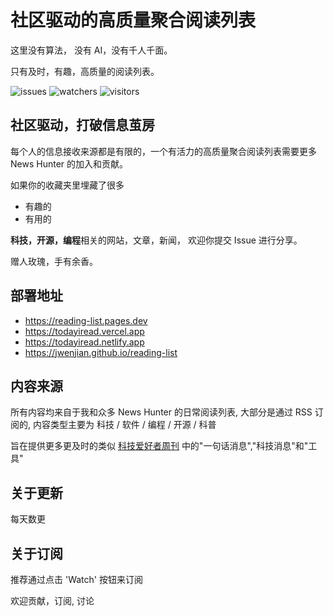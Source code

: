 # 社区驱动的高质量聚合阅读列表

这里没有算法， 没有 AI，没有千人千面。

只有及时，有趣，高质量的阅读列表。

![issues](https://badgen.net/github/issues/jwenjian/reading-list) ![watchers](https://badgen.net/github/watchers/jwenjian/reading-list) ![visitors](https://visitor-badge.glitch.me/badge?page_id=jwenjian.readling-list)

## 社区驱动，打破信息茧房

每个人的信息接收来源都是有限的，一个有活力的高质量聚合阅读列表需要更多 News Hunter 的加入和贡献。

如果你的收藏夹里埋藏了很多

- 有趣的
- 有用的

**科技，开源，编程**相关的网站，文章，新闻， 欢迎你提交 Issue 进行分享。

赠人玫瑰，手有余香。

## 部署地址

- https://reading-list.pages.dev
- https://todayiread.vercel.app
- https://todayiread.netlify.app
- https://jwenjian.github.io/reading-list

## 内容来源

所有内容均来自于我和众多 News Hunter 的日常阅读列表, 大部分是通过 RSS 订阅的, 内容类型主要为 科技 / 软件 / 编程 / 开源 / 科普

旨在提供更多更及时的类似 [科技爱好者周刊](https://github.com/ruanyf/weekly) 中的"一句话消息","科技消息"和"工具"

## 关于更新

每天数更

## 关于订阅

推荐通过点击 'Watch' 按钮来订阅

欢迎贡献，订阅, 讨论
